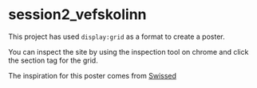 # session2_vefskolinn
 This project has used `display:grid` as a format to create a poster. 

 You can inspect the site by using the inspection tool on chrome and click the section tag for the grid. 

 The inspiration for this poster comes from [Swissed](https://www.swissted.com/)